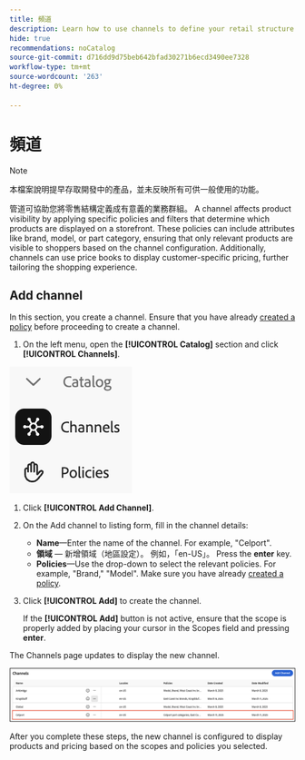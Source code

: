 ```yaml
---
title: 頻道
description: Learn how to use channels to define your retail structure into meaningful business groups.
hide: true
recommendations: noCatalog
source-git-commit: d716dd9d75beb642bfad30271b6ecd3490ee7328
workflow-type: tm+mt
source-wordcount: '263'
ht-degree: 0%

---
```


# 頻道

>[!NOTE]
>
>本檔案說明提早存取開發中的產品，並未反映所有可供一般使用的功能。

管道可協助您將零售結構定義成有意義的業務群組。 A channel affects product visibility by applying specific policies and filters that determine which products are displayed on a storefront. These policies can include attributes like brand, model, or part category, ensuring that only relevant products are visible to shoppers based on the channel configuration. Additionally, channels can use price books to display customer-specific pricing, further tailoring the shopping experience.

## Add channel

In this section, you create a channel. Ensure that you have already [created a policy](./policies.md) before proceeding to create a channel.

1. On the left menu, open the **[!UICONTROL Catalog]** section and click **[!UICONTROL Channels]**.

![管道](../assets/channels.png)

1. Click **[!UICONTROL Add Channel]**. &#x200B;

1. On the Add channel to listing form, fill in the channel details:

   * **Name**—Enter the name of the channel. For example, &quot;Celport&quot;. &#x200B;
   * **領域** — 新增領域（地區設定）。 例如，「en-US」。 Press the **enter** key.
   * **Policies**—Use the drop-down to select the relevant policies. For example, &quot;Brand,&quot; &quot;Model&quot;. &#x200B;Make sure you have already [created a policy](./policies.md).

1. Click **[!UICONTROL Add]** to create the channel. &#x200B;

   If the **[!UICONTROL Add]** button is not active, ensure that the scope is properly added by placing your cursor in the Scopes field and  pressing **enter**. &#x200B;

The Channels page updates to display the new channel.&#x200B;

![Updated Channels Page](../assets/updated-channels-list.png)

After you complete these steps, the new channel is configured to display products and pricing based on the scopes and policies you selected.
